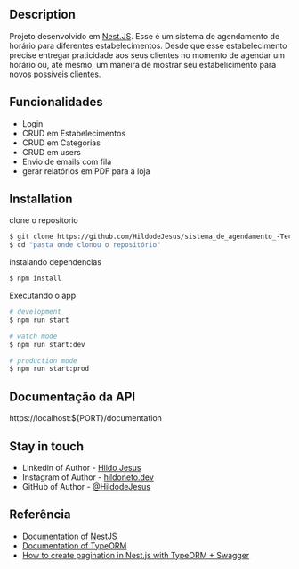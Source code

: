 ## Description

Projeto desenvolvido em [Nest.JS](https://github.com/nestjs/nest). Esse é um sistema de agendamento de horário para diferentes estabelecimentos. Desde que esse estabelecimento precise entregar praticidade aos seus clientes no momento de agendar um horário ou, até mesmo, um maneira de mostrar seu estabelicimento para novos possíveis clientes.

## Funcionalidades

- Login
- CRUD em Estabelecimentos
- CRUD em Categorias
- CRUD em users
- Envio de emails com fila
- gerar relatórios em PDF para a loja

## Installation

clone o repositorio

```bash
$ git clone https://github.com/HildodeJesus/sistema_de_agendamento_-TecnoJr-.git
$ cd "pasta onde clonou o repositório"
```

instalando dependencias

```bash
$ npm install
```

Executando o app

```bash
# development
$ npm run start

# watch mode
$ npm run start:dev

# production mode
$ npm run start:prod
```

## Documentação da API

https://localhost:${PORT}/documentation

## Stay in touch

- Linkedin of Author - [Hildo Jesus](https://www.linkedin.com/in/hildo-jesus/)
- Instagram of Author - [hildoneto.dev](https://www.instagram.com/hildoneto.dev/)
- GitHub of Author - [@HildodeJesus](https://github.com/HildodeJesus/)

## Referência

- [Documentation of NestJS](https://docs.nestjs.com)
- [Documentation of TypeORM](https://typeorm.io)
- [How to create pagination in Nest.js with TypeORM + Swagger](https://pietrzakadrian.com/blog/how-to-create-pagination-in-nestjs-with-typeorm-swagger)
